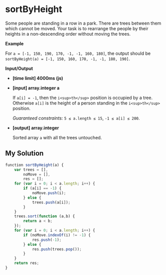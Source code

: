 # sortByHeight
﻿Some people are standing in a row in a park. There are trees between them which cannot be moved. Your task is to rearrange the people by their heights in a non-descending order without moving the trees.

**Example**

For `a = [-1, 150, 190, 170, -1, -1, 160, 180]`, the output should be
`sortByHeight(a) = [-1, 150, 160, 170, -1, -1, 180, 190]`.

**Input/Output**

*   **[time limit] 4000ms (js)**

*   **[input] array.integer a**

    If `a[i] = -1`, then the `i<sup>th</sup>` position is occupied by a tree. Otherwise `a[i]` is the height of a person standing in the `i<sup>th</sup>` position.

    _Guaranteed constraints:_
    `5 ≤ a.length ≤ 15`,
    `-1 ≤ a[i] ≤ 200`.

*   **[output] array.integer**

    Sorted array `a` with all the trees untouched.


## My Solution
```javascript
﻿function sortByHeight(a) {
    var trees = [],
        noMove = [],
        res = [];
    for (var i = 0; i < a.length; i++) {
        if (a[i] == -1) {
            noMove.push(i);
        } else {
            trees.push(a[i]);
        }
    }
    trees.sort(function (a,b) {
        return a < b;
    });
    for (var i = 0; i < a.length; i++) {
        if (noMove.indexOf(i) != -1) {
            res.push(-1);
        } else {
            res.push(trees.pop());
        }
    }
    return res;
}
​
```
